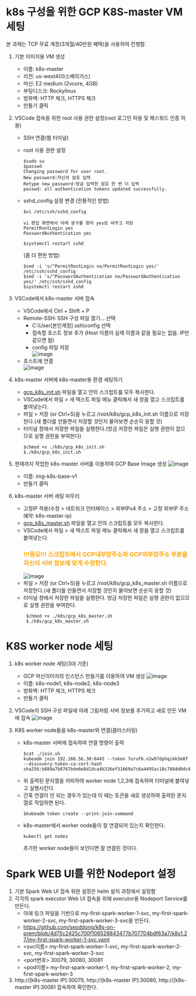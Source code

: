 # k8s 구성을 위한 GCP K8S-master VM 세팅
본 과제는 TCP 무료 계정(3개월/40만원 혜택)을 사용하여 진행함.
1. 기본 이미지용 VM 생성
   - 이름: k8s-master
   - 리전: us-west4(라스베이거스)
   - 머신: E2 medium (2vcore, 4GB)
   - 부팅디스크:  Rockylinux
   - 방화벽: HTTP 체크, HTTPS 체크
   - 만들기 클릭

2. VSCode 접속을 위한 root 사용 권한 설정(root 로그인 허용 및 패스워드 인증 허용)
   - SSH 연결(웹 터미널)
   - root 사용 권한 설정
      ```shell
      $sudo su
      $passwd
      Changing password for user root.
      New password:자신의 암호 입력
      Retype new password:방금 입력한 암호 한 번 더 입력 
      passwd: all authentication tokens updated successfully.
      ```
  
    - sshd_config 설정 변경
      (전통적인 방법)
      ```
      $vi /etc/ssh/sshd_config

      vi 편집 화면에서 아래 문구를 찾아 yes로 바꾸고 저장
      PermitRootLogin yes
      PasswordAuthentication yes
      
      $systemctl restart sshd
      ```
  
      (좀 더 편한 방법)
      ```shell
      $sed -i 's/^PermitRootLogin no/PermitRootLogin yes/' /etc/ssh/sshd_config
      $sed -i 's/^PasswordAuthentication no/PasswordAuthentication yes/' /etc/ssh/sshd_config
      $systemctl restart sshd
      ```

3. VSCode에서 k8s-master 서버 접속
   - VSCode에서 Ctrl + Shift + P
   - Remote-SSH: SSH 구성 파일 열기… 선택<br>
     - C:\User\[본인계정]\.ssh\config 선택<br>
     - 접속할 호스트 정보 추가 (Host 이름이 실제 이름과 같을 필요는 없음. IP만 같으면 됨)<br>
     - config 파일 저장<br>
     ![image](https://github.com/seoddong/k8s-spark-on-prem/assets/15936649/055e3add-e6bb-496c-b765-de1c97b56b37)
   - 호스트에 연결<br>
     ![image](https://github.com/seoddong/k8s-spark-on-prem/assets/15936649/0d7607bf-1c12-4d3d-a8ea-30066624351a)

4. k8s-master 서버에 k8s-master용 환경 세팅하기
   - [gcp_k8s_init.sh](https://github.com/seoddong/k8s-spark-on-prem/blob/main/k8s1.27/gcp_k8s_init.sh) 파일을 열고 안의 스크립트를 모두 복사한다.
   - VSCode에서 파일 > 새 텍스트 파일 메뉴 클릭해서 새 창을 열고 스크립트를 붙여넣는다.
   - 파일 > 저장 (or Ctrl+S)을 누르고 /root/k8s/gcp_k8s_init.sh 이름으로 저장한다.(새 폴더를 만들면서 저장할 것인지 물어보면 순순히 응할 것)
   - 터미널 창에서 저장한 파일을 실행한다.(방금 저장한 파일은 실행 권한이 없으므로 실행 권한을 부여한다)
     ```shell
     $chmod +x ./k8s/gcp_k8s_init.sh
     $./k8s/gcp_k8s_init.sh
     ```

5. 현재까지 작업한 k8s-master 서버를 이용하여 GCP Base Image 생성
   ![image](https://github.com/seoddong/k8s-spark-on-prem/assets/15936649/0d5b2252-1728-46cc-b019-8995f3ae4fd4)
   - 이름: img-k8s-base-v1
   - 만들기 클릭
  
6. k8s-master 서버 세팅 마무리
   - 고정IP 적용(수정 > 네트워크 인터페이스 > 외부IPv4 주소 > 고정 외부IP 주소 예약: k8s-master-ip)
   - [gcp_k8s_master.sh](https://github.com/seoddong/k8s-spark-on-prem/blob/main/k8s1.27/gcp_k8s_master.sh) 파일을 열고 안의 스크립트를 모두 복사한다.
   - VSCode에서 파일 > 새 텍스트 파일 메뉴 클릭해서 새 창을 열고 스크립트를 붙여넣는다.
     ### <span style="color: orange;">!!!중요!!!</sapn> 스크립트에서 <span style="color: orange;">GCP내부망주소</sapn>와 <span style="color: orange;">GCP외부망주소</sapn> 부분을 자신의 서버 정보에 맞게 수정한다.
     ![image](https://github.com/seoddong/k8s-spark-on-prem/assets/15936649/3c27b29f-d853-4ad0-9da7-855a1c1eaa5a)
   - 파일 > 저장 (or Ctrl+S)을 누르고 /root/k8s/gcp_k8s_master.sh 이름으로 저장한다.(새 폴더를 만들면서 저장할 것인지 물어보면 순순히 응할 것)
   - 터미널 창에서 저장한 파일을 실행한다.
      방금 저장한 파일은 실행 권한이 없으므로 실행 권한을 부여한다.
     ```shell
      $chmod +x ./k8s/gcp_k8s_master.sh
      $./k8s/gcp_k8s_master.sh
     ```


# K8S worker node 세팅
1. k8s worker node 세팅(3대 기준)
   - GCP 머신이미지의 인스턴스 만들기를 이용하여 VM 생성
     ![image](https://github.com/seoddong/k8s-spark-on-prem/assets/15936649/c25aa7d2-efbe-45e5-997b-48e7812fb671)
   - 이름: k8s-node1, k8s-node2, k8s-node3
   - 방화벽: HTTP 체크, HTTPS 체크
   - 만들기 클릭

2. VSCode의 SSH 구성 파일에 아래 그림처럼 서버 정보를 추가하고 새로 만든 VM에 접속
   ![image](https://github.com/seoddong/k8s-spark-on-prem/assets/15936649/a38c836a-8270-4395-b743-5a8b61e2697b)

3. K8S worker node들을 k8s-master와 연결(클러스터링)
   - k8s-master 서버에 접속하여 연결 명령어 출력
     ```shell
     $cat ./join.sh
     kubeadm join 192.168.56.30:6443 --token 7uruf6.n2w97dphqikk5m8f --discovery-token-ca-cert-hash sha256:b889a7b0767bde6e8d1dca4b326ef31669a7c6a4495ac18c7884d0dc41649e8f
     ```
   - 위 출력된 문자열을 카피하여 worker node 1,2,3에 접속하여 터미널에 붙여넣고 실행시킨다.
   - 간혹 연결이 안 되는 경우가 있는데 이 때는 토큰을 새로 생성하여 출력된 문자열로 작업하면 된다.
     ```shell
     $kubeadm token create --print-join-command
     ```
   - k8s-master에서 worker node들이 잘 연결되어 있는지 확인한다.
     ```shell
     kubectl get nodes
     ```
     추가한 worker node들이 보인다면 잘 연결된 것이다.




# Spark WEB UI를 위한 Nodeport 설정
1. 기본 Spark Web UI 접속 위한 설정은 helm 설치 과정에서 설정함
2. 각각의 spark executor Web UI 접속을 위해 executor용 Nodeport Service를 만든다.
   - 아래 링크 파일을 기반으로 my-first-spark-worker-1-svc, my-first-spark-worker-2-svc, my-first-spark-worker-3-svc을 만든다.
   - https://github.com/seoddong/k8s-on-prem/blob/4d75c2425c700f106528843477b707704bdf63a7/k8s1.27/my-first-spark-worker-1-svc.yaml
   - <svc이름> my-first-spark-worker-1-svc, my-first-spark-worker-2-svc, my-first-spark-worker-3-svc
   - <port번호> 30079, 30080, 30081
   - <pod이름> my-first-spark-worker-1, my-first-spark-worker-2, my-first-spark-worker-3
3. http://[k8s-master IP]:30079, http://[k8s-master IP]:30080, http://[k8s-master IP]:30081 접속하여 확인한다.
